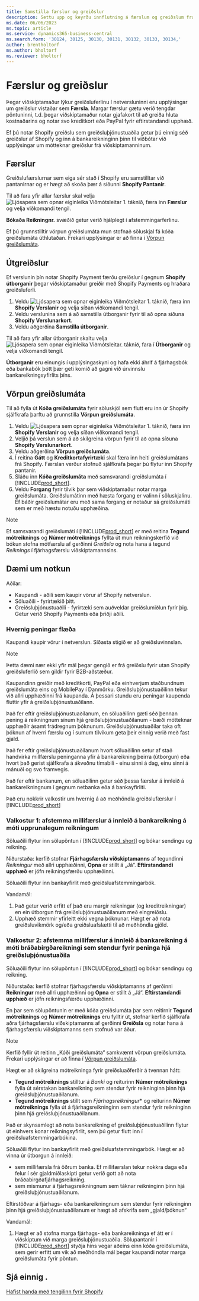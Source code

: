 ```yaml
---
title: Samstilla færslur og greiðslur
description: Settu upp og keyrðu innflutning á færslum og greiðslum frá Shopify.
ms.date: 06/06/2023
ms.topic: article
ms.service: dynamics365-business-central
ms.search.form: '30124, 30125, 30130, 30131, 30132, 30133, 30134,'
author: brentholtorf
ms.author: bholtorf
ms.reviewer: bholtorf
---
```


# <a name="transactions-and-payouts"></a>Færslur og greiðslur

Þegar viðskiptamaður lýkur greiðsluferlinu í netversluninni eru upplýsingar um greiðslur vistaðar sem **Færsla**. Margar færslur gætu verið tengdar pöntuninni, t.d. þegar viðskiptamaður notar gjafakort til að greiða hluta kostnaðarins og notar svo kreditkort eða PayPal fyrir eftirstandandi upphæð.

Ef þú notar Shopify greiðslu sem greiðsluþjónustuaðila getur þú einnig séð greiðslur af Shopify og inn á bankareikninginn þinn til viðbótar við upplýsingar um mótteknar greiðslur frá viðskiptamanninum.

## <a name="transactions"></a>Færslur

Greiðslufærslurnar sem eiga sér stað í Shopify eru samstilltar við pantanirnar og er hægt að skoða þær á síðunni **Shopify Pantanir**.

Til að fara yfir allar færslur skal velja ![Ljósapera sem opnar eiginleika Viðmótsleitar 1.](../media/ui-search/search_small.png "Segðu mér hvað þú vilt gera") táknið, færa inn **Færslur** og velja viðkomandi tengil.

 **Bókaða Reikningnr.**  svæðið getur verið hjálplegt í afstemmingarferlinu.

Ef þú grunnstilltir vörpun greiðslumáta mun stofnað söluskjal fá kóða greiðslumáta úthlutaðan. Frekari upplýsingar er að finna í [Vörpun greiðslumáta](#payment-method-mapping).

## <a name="payouts"></a>Útgreiðslur

Ef verslunin þín notar Shopify Payment færðu greiðslur í gegnum **Shopify útborganir** þegar viðskiptamaður greiðir með Shopify Payments og hraðara greiðsluferli.

1. Veldu ![Ljósapera sem opnar eiginleika Viðmótsleitar 1.](../media/ui-search/search_small.png "Segðu mér hvað þú vilt gera") táknið, færa inn **Shopify Verslanir** og velja síðan viðkomandi tengil.
2. Veldu verslunina sem á að samstilla útborganir fyrir til að opna síðuna **Shopify Verslunarkort**.
3. Veldu aðgerðina **Samstilla útborganir**.

Til að fara yfir allar útborganir skaltu velja ![Ljósapera sem opnar eiginleika Viðmótsleitar.](../media/ui-search/search_small.png "Segðu mér hvað þú vilt gera") táknið, fara í **Útborganir** og velja viðkomandi tengil.

**Útborganir** eru einungis í upplýsingaskyni og hafa ekki áhrif á fjárhagsbók eða bankabók þótt þær geti komið að gagni við úrvinnslu bankareikningsyfirlits þíns.

## <a name="payment-method-mapping"></a>Vörpun greiðslumáta

Til að fylla út **Kóða greiðslumáta** fyrir söluskjöl sem flutt eru inn úr Shopify sjálfkrafa þarftu að grunnstilla **Vörpun greiðslumáta**.

1. Veldu ![Ljósapera sem opnar eiginleika Viðmótsleitar 1.](../media/ui-search/search_small.png "Segðu mér hvað þú vilt gera") táknið, færa inn **Shopify Verslanir** og velja síðan viðkomandi tengil.
2. Veljið þá verslun sem á að skilgreina vörpun fyrir til að opna síðuna **Shopify Verslunarkort**.
3. Veldu aðgerðina **Vörpun greiðslumáta**.
4. Í reitina **Gátt** og **Kreditkortafyrirtæki** skal færa inn heiti greiðslumátans frá Shopify. Færslan verður stofnuð sjálfkrafa þegar þú flytur inn Shopify pantanir.
5. Sláðu inn **Kóða greiðslumáta** með samsvarandi greiðslumáta í [!INCLUDE[prod_short](../includes/prod_short.md)].
6. Veldu **Forgang** fyrir tilvik þar sem viðskiptamaður notar marga greiðslumáta. Greiðslumátinn með hæsta forgang er valinn í söluskjalinu. Ef báðir greiðslumátar eru með sama forgang er notaður sá greiðslumáti sem er með hæstu notuðu upphæðina.

> [!NOTE]  
> Ef samsvarandi greiðslumáti í [!INCLUDE[prod_short](../includes/prod_short.md)] er með reitina **Tegund mótreiknings** og **Númer mótreiknings** fyllta út mun reikningskerfið við bókun stofna mótfærslu af gerðinni *Greiðsla* og nota hana á tegund *Reiknings* í fjárhagsfærslu viðskiptamannsins.

## <a name="use-cases"></a>Dæmi um notkun
  
Aðilar:

* Kaupandi - aðili sem kaupir vörur af Shopify netverslun.
* Söluaðili - fyrirtækið þitt.
* Greiðsluþjónustuaðili - fyrirtæki sem auðveldar greiðslumiðlun fyrir þig. Getur verið Shopify Payments eða þriðji aðili.

### <a name="how-money-flows"></a>Hvernig peningar flæða

Kaupandi kaupir vörur í netverslun. Síðasta stigið er að greiðsluvinnslan.

>[!NOTE]
> Þetta dæmi nær ekki yfir mál þegar gengið er frá greiðslu fyrir utan Shopify greiðsluferlið sem gildir fyrir B2B-aðstæður.
  
Kaupandinn greiðir með kreditkorti, PayPal eða einhverjum staðbundnum greiðslumáta eins og MobilePay í Danmörku. Greiðsluþjónustuaðilinn tekur við allri upphæðinni frá kaupanda. Á þessari stundu eru peningar kaupenda fluttir yfir á greiðsluþjónustuaðilann.

Það fer eftir greiðsluþjónustuaðilanum, en söluaðilinn gæti séð þennan pening á reikningnum sínum hjá greiðsluþjónustuaðilanum - bæði mótteknar upphæðir ásamt frádregnum þóknunum. Greiðsluþjónustuaðilar taka oft þóknun af hverri færslu og í sumum tilvikum geta þeir einnig verið með fast gjald.
  
Það fer eftir greiðsluþjónustuaðilanum hvort söluaðilinn setur af stað handvirka millfærslu peninganna yfir á bankareikning þeirra (útborgun) eða hvort það gerist sjálfkrafa á ákveðnu tímabili - einu sinni á dag, einu sinni á mánuði og svo framvegis.
  
Það fer eftir bankanum, en söluaðilinn getur séð þessa færslur á innleið á bankareikningnum í gegnum netbanka eða á bankayfirliti.

Það eru nokkrir valkostir um hvernig á að meðhöndla greiðslufærslur í [!INCLUDE[prod_short](../includes/prod_short.md)]
  
### <a name="option-1-reconcile-incoming-transfers-to-bank-account-against-original-invoices"></a>Valkostur 1: afstemma millifærslur á innleið á bankareikning á móti upprunalegum reikningum
  
Söluaðili flytur inn sölupöntun í [!INCLUDE[prod_short](../includes/prod_short.md)] og bókar sendingu og reikning.

Niðurstaða: kerfið stofnar **Fjárhagsfærslu viðskiptamanns** af tegundinni *Reikningur* með allri upphæðinni, **Opna** er stillt á „Já“. **Eftirstandandi upphæð** er jöfn reikningsfærðu upphæðinni.

Söluaðili flytur inn bankayfirlit með greiðsluafstemmingarbók.

Vandamál:

1. Það getur verið erfitt ef það eru margir reikningar (og kreditreikningar) en ein útborgun frá greiðsluþjónustuaðilanum með eingreiðslu.
2. Upphæð stemmir yfirleitt ekki vegna þóknunar. Hægt er að nota greiðsluvikmörk og/eða greiðsluafslætti til að meðhöndla gjöld.

### <a name="option-2-reconcile-incoming-transfers-to-bank-account-against-interim-account-representing-money-at-the-payment-provider"></a>Valkostur 2: afstemma millifærslur á innleið á bankareikning á móti bráðabirgðareikningi sem stendur fyrir peninga hjá greiðsluþjónustuaðila
  
Söluaðili flytur inn sölupöntun í [!INCLUDE[prod_short](../includes/prod_short.md)] og bókar sendingu og reikning.
  
Niðurstaða: kerfið stofnar fjárhagsfærslu viðskiptamanns af gerðinni **Reikningur** með allri upphæðinni og **Opna** er stillt á „Já“. **Eftirstandandi upphæð** er jöfn reikningsfærðu upphæðinni.

En þar sem sölupöntunin er með kóða greiðslumáta þar sem reitirnir **Tegund mótreiknings** og **Númer mótreiknings** eru fylltir út, stofnar kerfið sjálfkrafa aðra fjárhagsfærslu viðskiptamanns af gerðinni **Greiðsla** og notar hana á fjárhagsfærslu viðskiptamanns sem stofnuð var áður.

>[!NOTE]
> Kerfið fyllir út reitinn „Kóði greiðslumáta“ samkvæmt vörpun greiðslumáta. Frekari upplýsingar er að finna í [Vörpun greiðslumáta](#payment-method-mapping).
  
Hægt er að skilgreina mótreikninga fyrir greiðsluaðferðir á tvennan hátt:

* **Tegund mótreiknings** stilltur á *Banki* og reiturinn **Númer mótreiknings** fylla út sérstakan bankareikning sem stendur fyrir reikninginn þinn hjá greiðsluþjónustuaðilanum.
* **Tegund mótreiknings** stillt sem *Fjárhagsreikningur** og reiturinn **Númer mótreiknings** fylla út á fjárhagsreikninginn sem stendur fyrir reikninginn þinn hjá greiðsluþjónustuaðilanum.

Það er skynsamlegt að nota bankareikning ef greiðsluþjónustuaðilinn flytur út einhvers konar reikningsyfirlit, sem þú getur flutt inn í greiðsluafstemmingarbókina.

Söluaðili flytur inn bankayfirlit með greiðsluafstemmingarbók. Hægt er að vinna úr útborgun á innleið:

* sem millifærsla frá öðrum banka. Ef millifærslan tekur nokkra daga eða felur í sér gjaldmiðlaskipti getur verið gott að nota bráðabirgðafjárhagsreikning.
* sem mismunur á fjárhagsreikningnum sem táknar reikninginn þinn hjá greiðsluþjónustuaðilanum.
  
Eftirstöðvar á fjárhags- eða bankareikningnum sem stendur fyrir reikninginn þinn hjá greiðsluþjónustuaðilanum er hægt að afskrifa sem „gjald/þóknun“

Vandamál:

1. Hægt er að stofna marga fjárhags- eða bankareikninga ef átt er í viðskiptum við marga greiðsluþjónustuaðila. Sölupantanir í [!INCLUDE[prod_short](../includes/prod_short.md)] styðja hins vegar aðeins einn kóða greiðslumáta, sem gerir erfitt um vik að meðhöndla mál þegar kaupandi notar marga greiðslumáta fyrir pöntun.

## <a name="see-also"></a>Sjá einnig .

[Hafist handa með tengilinn fyrir Shopify](get-started.md)  
